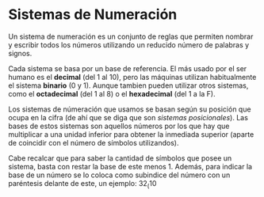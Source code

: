 # Sistemas de Numeración

Un sistema de numeración es un conjunto de reglas que permiten nombrar y escribir todos los números utilizando un reducido número de palabras y signos.

Cada sistema se basa por un base de referencia. El más usado por el ser humano es el **decimal** (del 1 al 10), pero las máquinas utilizan habitualmente el sistema **binario** (0 y 1). Aunque tambien pueden utilizar otros sistemas, como el **octadecimal** (del 1 al 8) o el **hexadecimal** (del 1 a la F).

Los sistemas de númeración que usamos se basan según su posición que ocupa en la cifra (de ahí que se diga que son _sistemas posicionales_). Las bases de estos sistemas son aquellos números por los que hay que multiplicar a una unidad inferior para obtener la inmediada superior (aparte de coincidir con el número de símbolos utilizandos).

Cabe recalcar que para saber la cantidad de símbolos que posee un sistema, basta con restar la base de este menos 1. Además, para indicar la base de un número se lo coloca como subindice del número con un paréntesis delante de este, un ejemplo: $32_(10$
